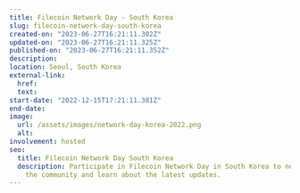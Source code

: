 ```yaml
---
title: Filecoin Network Day - South Korea
slug: filecoin-network-day-south-korea
created-on: "2023-06-27T16:21:11.302Z"
updated-on: "2023-06-27T16:21:11.325Z"
published-on: "2023-06-27T16:21:11.352Z"
description:
location: Seoul, South Korea
external-link:
  href:
  text:
start-date: "2022-12-15T17:21:11.381Z"
end-date:
image:
  url: /assets/images/network-day-korea-2022.png
  alt:
involvement: hosted
seo:
  title: Filecoin Network Day South Korea
  description: Participate in Filecoin Network Day in South Korea to network with
    the community and learn about the latest updates.
---
```

